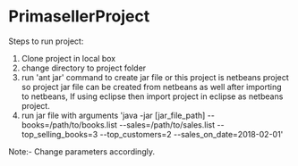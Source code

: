 # PrimasellerProject

Steps to run project:
1. Clone project in local box 
2. change directory to project folder 
3. run 'ant jar' command to create jar file or this project is netbeans project so project jar file can be created from netbeans as well after importing to netbeans, If using eclipse then import project in eclipse as netbeans project.
4. run jar file with arguments 'java -jar [jar_file_path] --books=/path/to/books.list --sales=/path/to/sales.list --top_selling_books=3 --top_customers=2 --sales_on_date=2018-02-01'

Note:- Change parameters accordingly. 
